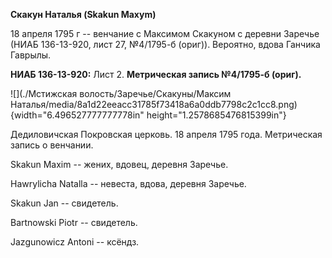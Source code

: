 **Скакун Наталья (Skakun Maxym)**

18 апреля 1795 г -- венчание с Максимом Скакуном с деревни Заречье (НИАБ
136-13-920, лист 27, №4/1795-б (ориг)). Вероятно, вдова Ганчика Гаврылы.

**НИАБ 136-13-920:** Лист 2. **Метрическая запись №4/1795-б (ориг).**

![](./Мстижская волость/Заречье/Скакуны/Максим Наталья/media/8a1d22eeacc31785f73418a6a0ddb7798c2c1cc8.png){width="6.496527777777778in"
height="1.2578685476815399in"}

Дедиловичская Покровская церковь. 18 апреля 1795 года. Метрическая
запись о венчании.

Skakun Maxim -- жених, вдовец, деревня Заречье.

Hawrylicha Natalla -- невеста, вдова, деревня Заречье.

Skakun Jan -- свидетель.

Bartnowski Piotr -- свидетель.

Jazgunowicz Antoni -- ксёндз.
